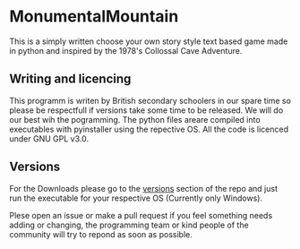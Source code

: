 # MonumentalMountain
This is a simply written choose your own story style text based game made in python and inspired by the 1978's Collossal Cave Adventure.

## Writing and licencing

This programm is writen by British secondary schoolers in our spare time so please be respectfull if versions take some time to be released. We will do our best wih the pogramming. The python files areare compiled into executables with pyinstaller using the repective OS. All the code is licenced under GNU GPL v3.0.

## Versions

For the Downloads please go to the [versions](https://github.com/JTech-Labs/MonumentalMountain/releases) section of the repo and just run the executable for your respective OS (Currently only Windows).

Plese open an issue or make a pull request if you feel something needs adding or changing, the programming team or kind people of the community will try to repond as soon as possible.

